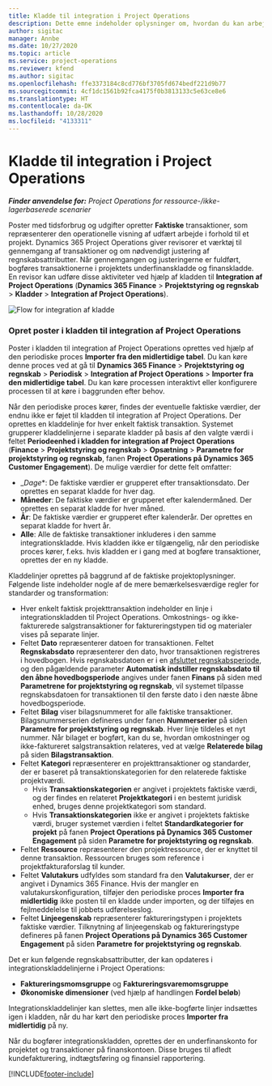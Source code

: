 ```yaml
---
title: Kladde til integration i Project Operations
description: Dette emne indeholder oplysninger om, hvordan du kan arbejde med kladden til integration i Project Operations.
author: sigitac
manager: Annbe
ms.date: 10/27/2020
ms.topic: article
ms.service: project-operations
ms.reviewer: kfend
ms.author: sigitac
ms.openlocfilehash: ffe3373184c8cd776bf3705fd674bedf221d9b77
ms.sourcegitcommit: 4cf1dc1561b92fca4175f0b3813133c5e63ce8e6
ms.translationtype: HT
ms.contentlocale: da-DK
ms.lasthandoff: 10/28/2020
ms.locfileid: "4133311"
---
```

# <a name="integration-journal-in-project-operations"></a>Kladde til integration i Project Operations

_**Finder anvendelse for:** Project Operations for ressource-/ikke-lagerbaserede scenarier_

Poster med tidsforbrug og udgifter opretter **Faktiske** transaktioner, som repræsenterer den operationelle visning af udfært arbejde i forhold til et projekt. Dynamics 365 Project Operations giver revisorer et værktøj til gennemgang af transaktioner og om nødvendigt justering af regnskabsattributter. Når gennemgangen og justeringerne er fuldført, bogføres transaktionerne i projektets underfinanskladde og finanskladde. En revisor kan udføre disse aktiviteter ved hjælp af kladden til **Integration af Project Operations** (**Dynamics 365 Finance** > **Projektstyring og regnskab** > **Kladder** > **Integration af Project Operations**).

![Flow for integration af kladde](./media/IntegrationJournal.png)

### <a name="create-records-in-the-project-operations-integration-journal"></a>Opret poster i kladden til integration af Project Operations

Poster i kladden til integration af Project Operations oprettes ved hjælp af den periodiske proces **Importer fra den midlertidige tabel**. Du kan køre denne proces ved at gå til **Dynamics 365 Finance** > **Projektstyring og regnskab** > **Periodisk** > **Integration af Project Operations** > **Importer fra den midlertidige tabel**. Du kan køre processen interaktivt eller konfigurere processen til at køre i baggrunden efter behov.

Når den periodiske proces kører, findes der eventuelle faktiske værdier, der endnu ikke er føjet til kladden til integration af Project Operations. Der oprettes en kladdelinje for hver enkelt faktisk transaktion.
Systemet grupperer kladdelinjerne i separate kladder på basis af den valgte værdi i feltet **Periodeenhed i kladden for integration af Project Operations** (**Finance** > **Projektstyring og regnskab** > **Opsætning** > **Parametre for projektstyring og regnskab**, fanen **Project Operations på Dynamics 365 Customer Engagement**). De mulige værdier for dette felt omfatter:

  - _*Dage**: De faktiske værdier er grupperet efter transaktionsdato. Der oprettes en separat kladde for hver dag.
  - **Måneder**: De faktiske værdier er grupperet efter kalendermåned. Der oprettes en separat kladde for hver måned.
  - **År**: De faktiske værdier er grupperet efter kalenderår. Der oprettes en separat kladde for hvert år.
  - **Alle**: Alle de faktiske transaktioner inkluderes i den samme integrationskladde. Hvis kladden ikke er tilgængelig, når den periodiske proces kører, f.eks. hvis kladden er i gang med at bogføre transaktioner, oprettes der en ny kladde.

Kladdelinjer oprettes på baggrund af de faktiske projektoplysninger. Følgende liste indeholder nogle af de mere bemærkelsesværdige regler for standarder og transformation:

  - Hver enkelt faktisk projekttransaktion indeholder en linje i integrationskladden til Project Operations. Omkostnings- og ikke-fakturerede salgstransaktioner for faktureringstypen tid og materialer vises på separate linjer.
  - Feltet **Dato** repræsenterer datoen for transaktionen. Feltet **Regnskabsdato** repræsenterer den dato, hvor transaktionen registreres i hovedbogen. Hvis regnskabsdatoen er i en [afsluttet regnskabsperiode](https://docs.microsoft.com/dynamics365/finance/general-ledger/close-general-ledger-at-period-end), og den pågældende parameter **Automatisk indstiller regnskabsdato til den åbne hovedbogsperiode** angives under fanen **Finans** på siden med **Parametrene for projektstyring og regnskab**, vil systemet tilpasse regnskabsdatoen for transaktionen til den første dato i den næste åbne hovedbogsperiode.
  - Feltet **Bilag** viser bilagsnummeret for alle faktiske transaktioner. Bilagsnummerserien defineres under fanen **Nummerserier** på siden **Parametre for projektstyring og regnskab**. Hver linje tildeles et nyt nummer. Når bilaget er bogført, kan du se, hvordan omkostninger og ikke-faktureret salgstransaktion relateres, ved at vælge **Relaterede bilag** på siden **Bilagstransaktion**.
  - Feltet **Kategori** repræsenterer en projekttransaktioner og standarder, der er baseret på transaktionskategorien for den relaterede faktiske projektværdi.
    - Hvis **Transaktionskategorien** er angivet i projektets faktiske værdi, og der findes en relateret **Projektkategori** i en bestemt juridisk enhed, bruges denne projektkategori som standard.
    - Hvis **Transaktionskategorien** ikke er angivet i projektets faktiske værdi, bruger systemet værdien i feltet **Standardkategorier for projekt** på fanen **Project Operations på Dynamics 365 Customer Engagement** på siden **Parametre for projektstyring og regnskab**.
  - Feltet **Ressource** repræsenterer den projektressource, der er knyttet til denne transaktion. Ressourcen bruges som reference i projektfakturaforslag til kunder.
  - Feltet **Valutakurs** udfyldes som standard fra den **Valutakurser**, der er angivet i Dynamics 365 Finance. Hvis der mangler en valutakurskonfiguration, tilføjer den periodiske proces **Importer fra midlertidig** ikke posten til en kladde under importen, og der tilføjes en fejlmeddelelse til jobbets udførelseslog.
  - Feltet **Linjeegenskab** repræsenterer faktureringstypen i projektets faktiske værdier. Tilknytning af linjeegenskab og faktureringstype defineres på fanen **Project Operations på Dynamics 365 Customer Engagement** på siden **Parametre for projektstyring og regnskab**.

Det er kun følgende regnskabsattributter, der kan opdateres i integrationskladdelinjerne i Project Operations:

- **Faktureringsmomsgruppe** og **Faktureringsvaremomsgruppe**
- **Økonomiske dimensioner** (ved hjælp af handlingen **Fordel beløb**)

Integrationskladdelinjer kan slettes, men alle ikke-bogførte linjer indsættes igen i kladden, når du har kørt den periodiske proces **Importer fra midlertidig** på ny.

Når du bogfører integrationskladden, oprettes der en underfinanskonto for projektet og transaktioner på finanskontoen. Disse bruges til afledt kundefakturering, indtægtsføring og finansiel rapportering.


[!INCLUDE[footer-include](../includes/footer-banner.md)]